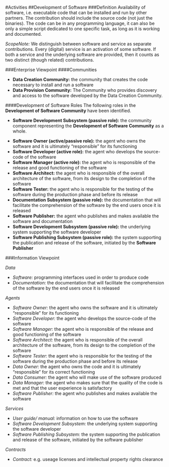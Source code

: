 #Activities
##Development of Software
###Definition 
Availability of software, i.e. executable code that can be installed and run by other partners. The contribution should include the source code (not just the binaries). The code can be in any programming language, it can also be only a simple script dedicated to one specific task, as long as it is working and documented.

*ScopeNote:* We distinguish between software and service as separate contributions. Every (digital) service is an activation of some software. If both a service and the underlying software are provided, then it counts as two distinct (though related) contributions.

###Enterprise Viewpoint
####Communities

-	**Data Creation Community:** the community that creates the code necessary to install and run a software
-	**Data Provision Community:** The Community who provides discovery and access to the software developed by the Data Creation Community. 

####Development of Software Roles 
The following roles in the **Development of Software Community** have been identified.

* **Software Development Subsystem (passive role):** the community component representing the **Development of Software Community** as a whole.
-	**Software Owner (active/passive role):** the agent who owns the software and it is ultimately “responsible” for its functioning 
-	**Software Developer (active role):** the agent who develops the source-code of the software
-	**Software Manager (active role):** the agent who is responsible of the release and good functioning of the software
-	**Software Architect:** the agent who is responsible of the overall architecture of the software, from its design to the completion of the software
-	**Software Tester:** the agent who is responsible for the testing of the software during the production phase and before its release
-	**Documentation Subsystem (passive role):** the documentation that will facilitate the comprehension of the software by the end users once it is released
-	**Software Publisher:** the agent who publishes and makes available the software and documentation
-	**Software Development Subsystem (passive role):** the underlying system supporting the software developer
-	**Software Publishing Subsystem (passive role):** the system supporting the publication and release of the software, initiated by the **Software Publisher**


###Information Viewpoint

*Data*

-	*Software:* programming interfaces used in order to produce code 
-	*Documentation:* the documentation that will facilitate the comprehension of the software by the end users once it is released

*Agents*

-	*Software Owner:* the agent who owns the software and it is ultimately “responsible” for its functioning 
-	*Software Developer:* the agent who develops the source-code of the software
-	*Software Manager:* the agent who is responsible of the release and good functioning of the software
-	*Software Architect:* the agent who is responsible of the overall architecture of the software, from its design to the completion of the software
-	*Software Tester:* the agent who is responsible for the testing of the software during the production phase and before its release
-	*Data Owner:* the agent who owns the code and it is ultimately “responsible” for its correct functioning 
-	*Data Consumer:* the agent who will make use of the software produced
-	*Data Manager:* the agent who makes sure that the quality of the code is met and that the user experience is satisfactory
-	*Software Publisher:* the agent who publishes and makes available the software

*Services*

-	*User guide/ manual:* information on how to use the software
-	*Software Development Subsystem:* the underlying system supporting the software developer
-	*Software Publishing Subsystem:* the system supporting the publication and release of the software, initiated by the software publisher

*Contracts*

-	*Contract:* e.g. useage licenses and intellectual property rights clearance

